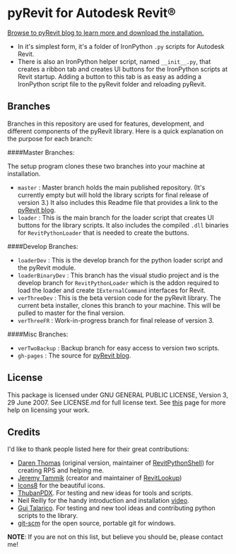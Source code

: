 # pyRevit for Autodesk Revit®

[Browse to pyRevit blog to learn more and download the installation.](http://eirannejad.github.io/pyRevit/)

- In it's simplest form, it's a folder of IronPython `.py` scripts for Autodesk Revit.
- There is also an IronPython helper script, named `__init__.py`, that creates a ribbon tab and creates UI buttons for the IronPython scripts at Revit startup. Adding a button to this tab is as easy as adding a IronPython script file to the pyRevit folder and reloading pyRevit. 

## Branches

Branches in this repository are used for features, development, and different components of the pyRevit library. Here is a quick explanation on the purpose for each branch:

####Master Branches:

The setup program clones these two branches into your machine at installation.

-	`master` : Master branch holds the main published repository. (It's currently empty but will hold the library scripts for final release of version 3.) It also includes this Readme file that provides a link to the [pyRevit blog](http://eirannejad.github.io/pyRevit/).
- `loader` : This is the main branch for the loader script that creates UI buttons for the library scripts. It also includes the compiled `.dll` binaries for `RevitPythonLoader` that is needed to create the buttons.

####Develop Branches:

- `loaderDev` : This is the develop branch for the python loader script and the pyRevit module.
- `loaderBinaryDev` : This branch has the visual studio project and is the develop branch for `RevitPythonLoader` which is the addon required to load the loader and create `IExternalCommand` interfaces for Revit.
- `verThreeDev` : This is the beta version code for the pyRevit library. The current beta installer, clones this branch to your machine. This will be pulled to master for the final version.
- `verThreeFR` : Work-in-progress branch for final release of version 3.

####Misc Branches:

- `verTwoBackup` : Backup branch for easy access to version two scripts.
- `gh-pages` : The source for [pyRevit blog](http://eirannejad.github.io/pyRevit/).


## License

This package is licensed under  GNU GENERAL PUBLIC LICENSE, Version 3, 29 June 2007.
See LICENSE.md for full license text.
See [this](http://choosealicense.com/) page for more help on licensing your work.

## Credits

I'd like to thank people listed here for their great contributions:

- [Daren Thomas](https://github.com/daren-thomas) (original version, maintainer of [RevitPythonShell](https://github.com/architecture-building-systems/revitpythonshell)) for creating RPS and helping me.
- [Jeremy Tammik](https://github.com/jeremytammik) (creator and maintainer of [RevitLookup](https://github.com/jeremytammik/RevitLookup))
- [Icons8](https://icons8.com/) for the beautiful icons.
- [ThubanPDX](https://github.com/ThubanPDX). For testing and new ideas for tools and scripts.
- Neil Reilly for the handy introduction and installation [video](https://www.youtube.com/watch?v=71rvCspWNHs).
- [Gui Talarico](https://github.com/gtalarico). For testing and new tool ideas and contributing python scripts to the library.
- [git-scm](https://git-scm.com) for the open source, portable git for windows.

**NOTE**: If you are not on this list, but believe you should be, please contact me!
